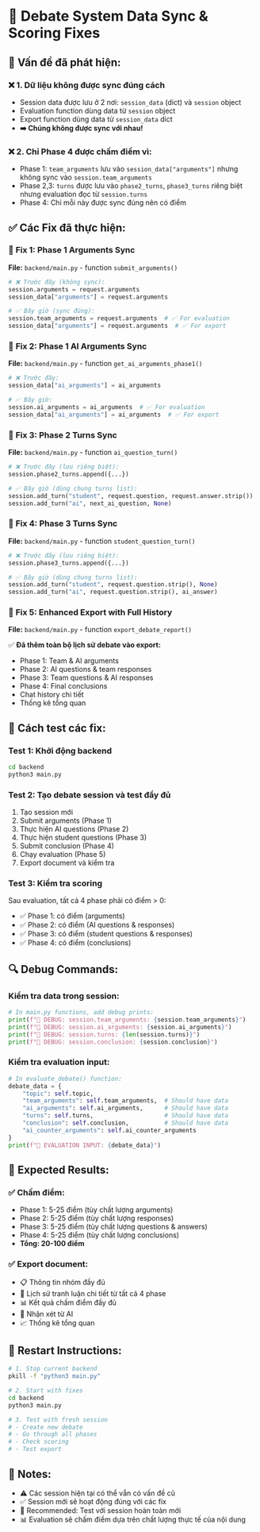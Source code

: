 # 🔧 Debate System Data Sync & Scoring Fixes

## 🎯 **Vấn đề đã phát hiện:**

### ❌ **1. Dữ liệu không được sync đúng cách**
- Session data được lưu ở 2 nơi: `session_data` (dict) và `session` object
- Evaluation function dùng data từ `session` object  
- Export function dùng data từ `session_data` dict
- **➡️ Chúng không được sync với nhau!**

### ❌ **2. Chỉ Phase 4 được chấm điểm vì:**
- Phase 1: `team_arguments` lưu vào `session_data["arguments"]` nhưng không sync vào `session.team_arguments`
- Phase 2,3: `turns` được lưu vào `phase2_turns`, `phase3_turns` riêng biệt nhưng evaluation đọc từ `session.turns`
- Phase 4: Chỉ mỗi này được sync đúng nên có điểm

## ✅ **Các Fix đã thực hiện:**

### 🔧 **Fix 1: Phase 1 Arguments Sync**
**File:** `backend/main.py` - function `submit_arguments()`

```python
# ❌ Trước đây (không sync):
session.arguments = request.arguments
session_data["arguments"] = request.arguments

# ✅ Bây giờ (sync đúng):
session.team_arguments = request.arguments  # ✅ For evaluation
session_data["arguments"] = request.arguments  # ✅ For export
```

### 🔧 **Fix 2: Phase 1 AI Arguments Sync** 
**File:** `backend/main.py` - function `get_ai_arguments_phase1()`

```python
# ❌ Trước đây:
session_data["ai_arguments"] = ai_arguments

# ✅ Bây giờ:
session.ai_arguments = ai_arguments  # ✅ For evaluation  
session_data["ai_arguments"] = ai_arguments  # ✅ For export
```

### 🔧 **Fix 3: Phase 2 Turns Sync**
**File:** `backend/main.py` - function `ai_question_turn()`

```python
# ❌ Trước đây (lưu riêng biệt):
session.phase2_turns.append({...})

# ✅ Bây giờ (dùng chung turns list):
session.add_turn("student", request.question, request.answer.strip())
session.add_turn("ai", next_ai_question, None)
```

### 🔧 **Fix 4: Phase 3 Turns Sync**
**File:** `backend/main.py` - function `student_question_turn()`

```python
# ❌ Trước đây (lưu riêng biệt):
session.phase3_turns.append({...})

# ✅ Bây giờ (dùng chung turns list):
session.add_turn("student", request.question.strip(), None)
session.add_turn("ai", request.question.strip(), ai_answer)
```

### 🔧 **Fix 5: Enhanced Export with Full History**
**File:** `backend/main.py` - function `export_debate_report()`

✅ **Đã thêm toàn bộ lịch sử debate vào export:**
- Phase 1: Team & AI arguments
- Phase 2: AI questions & team responses  
- Phase 3: Team questions & AI responses
- Phase 4: Final conclusions
- Chat history chi tiết
- Thống kê tổng quan

## 🧪 **Cách test các fix:**

### **Test 1: Khởi động backend**
```bash
cd backend
python3 main.py
```

### **Test 2: Tạo debate session và test đầy đủ**
1. Tạo session mới
2. Submit arguments (Phase 1)
3. Thực hiện AI questions (Phase 2) 
4. Thực hiện student questions (Phase 3)
5. Submit conclusion (Phase 4)
6. Chạy evaluation (Phase 5)
7. Export document và kiểm tra

### **Test 3: Kiểm tra scoring**
Sau evaluation, tất cả 4 phase phải có điểm > 0:
- ✅ Phase 1: có điểm (arguments)
- ✅ Phase 2: có điểm (AI questions & responses)  
- ✅ Phase 3: có điểm (student questions & responses)
- ✅ Phase 4: có điểm (conclusions)

## 🔍 **Debug Commands:**

### **Kiểm tra data trong session:**
```python
# In main.py functions, add debug prints:
print(f"🔧 DEBUG: session.team_arguments: {session.team_arguments}")
print(f"🔧 DEBUG: session.ai_arguments: {session.ai_arguments}")  
print(f"🔧 DEBUG: session.turns: {len(session.turns)}")
print(f"🔧 DEBUG: session.conclusion: {session.conclusion}")
```

### **Kiểm tra evaluation input:**
```python
# In evaluate_debate() function:
debate_data = {
    "topic": self.topic,
    "team_arguments": self.team_arguments,  # Should have data
    "ai_arguments": self.ai_arguments,      # Should have data
    "turns": self.turns,                    # Should have data
    "conclusion": self.conclusion,          # Should have data
    "ai_counter_arguments": self.ai_counter_arguments
}
print(f"🔧 EVALUATION INPUT: {debate_data}")
```

## 🎯 **Expected Results:**

### ✅ **Chấm điểm:**
- Phase 1: 5-25 điểm (tùy chất lượng arguments)
- Phase 2: 5-25 điểm (tùy chất lượng responses)  
- Phase 3: 5-25 điểm (tùy chất lượng questions & answers)
- Phase 4: 5-25 điểm (tùy chất lượng conclusions)
- **Tổng: 20-100 điểm**

### ✅ **Export document:**
- 📋 Thông tin nhóm đầy đủ
- 🎯 Lịch sử tranh luận chi tiết từ tất cả 4 phase
- 📊 Kết quả chấm điểm đầy đủ
- 💭 Nhận xét từ AI
- 📈 Thống kê tổng quan

## 🚀 **Restart Instructions:**

```bash
# 1. Stop current backend
pkill -f "python3 main.py"

# 2. Start with fixes
cd backend  
python3 main.py

# 3. Test with fresh session
# - Create new debate
# - Go through all phases
# - Check scoring
# - Test export
```

## 📝 **Notes:**

- ⚠️ Các session hiện tại có thể vẫn có vấn đề cũ
- ✅ Session mới sẽ hoạt động đúng với các fix
- 🔄 Recommended: Test với session hoàn toàn mới
- 📊 Evaluation sẽ chấm điểm dựa trên chất lượng thực tế của nội dung 